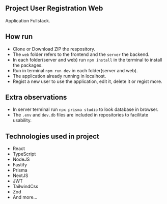 ##  Project User Registration Web

Application Fullstack.

## How run

- Clone or Download ZIP the respository.
- The `web` folder refers to the frontend and the `server` the backend.
- In each folder(server and web) run `npm install` in the terminal to install the packages.
- Run in terminal `npm run dev` in each folder(server and web).
- The application already running in localhost.
- Regist a new user to use the application, edit it, delete it or regist more.

## Extra observations
- In server terminal run `npx prisma studio` to look database in browser.
- The `.env` and `dev.db` files are included in repositories to facilitate usability.

## Technologies used in project

- React
- TypeScript
- NodeJS
- Fastify
- Prisma
- NextJS
- JWT
- TailwindCss
- Zod
- And more...



